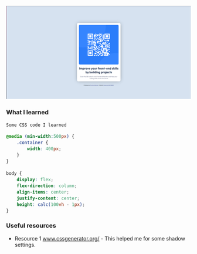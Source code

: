 ![Design preview for the NFT preview card component coding challenge](./design/desktop-design.jpg)



### What I learned

```html
Some CSS code I learned
```

```css
@media (min-width:500px) {
    .container {
        width: 400px;
    }
}

body {
    display: flex;
    flex-direction: column;
    align-items: center;
    justify-content: center;
    height: calc(100vh - 1px);
}

```


### Useful resources
- Resource 1 www.cssgenerator.org/ - This helped me for some shadow settings.
